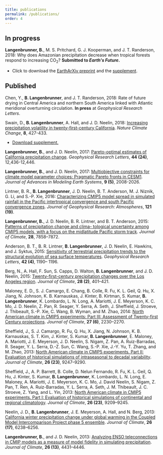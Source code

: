 ```yaml
---
title: publications
permalink: /publications/
order: 4
---
```


## In progress

__Langenbrunner, B.__, M. S. Pritchard, G. J. Kooperman, and J. T. Randerson, 2018: Why does Amazonian precipitation decrease when tropical forests respond to increasing CO<sub>2</sub>? __Submitted to *Earth's Future*.__ 
* Click to download the [EarthArXiv preprint][langenbrunner2018_ef] and the [supplement][langenbrunner2018_ef_supp].

## Published

Chen, Y., __B. Langenbrunner__, and J. T. Randerson, 2018:  Rate of future drying in Central America and northern South America linked with Atlantic meridional overturning circulation.  __In press__ at _Geophysical Research Letters_.

Swain, D., __B. Langenbrunner__, A. Hall, and J. D. Neelin, 2018: [Increasing precipitation volatility in twenty-first-century California][swain2018_ncc]. _Nature Climate Change_, __8__, 427-433.
* [Download supplement.][swain2018_ncc_supp]

__Langenbrunner, B.__, and J. D. Neelin, 2017: [Pareto-optimal estimates of California precipitation change][langenbrunner2017_grl].  _Geophysical Research Letters_, __44 (24)__, 12,436-12,446.

__Langenbrunner, B.__, and J. D. Neelin, 2017: [Multiobjective constraints for climate model parameter choices: Pragmatic Pareto fronts in CESM1][langenbrunner2017_james]. _Journal of Advances in Modeling Earth Systems_, __9 (5)__, 2008-2026.

Lintner, B. R., __B. Langenbrunner__, J. D. Neelin, B. T. Anderson, M. J. Niznik, G. Li, and S.-P. Xie, 2016: [Characterizing CMIP5 model spread in simulated rainfall in the Pacific intertropical convergence and south Pacific convergence zones][lintner2016_jgr]. _Journal of Geophysical Research: Atmospheres_, __121 (19)__.

__Langenbrunner, B.__, J. D. Neelin, B. R. Lintner, and B. T. Anderson, 2015: [Patterns of precipitation change and clima- tological uncertainty among CMIP5 models, with a focus on the midlatitude Pacific storm track][langenbrunner2015_jclim]. _Journal of Climate_, __28__, 7858–7872.

Anderson, B. T., B. R. Lintner, __B. Langenbrunner__, J. D. Neelin, E. Hawkins, and J. Syktus, 2015: [Sensitivity of terrestrial precipitation trends to the structural evolution of sea surface temperatures][anderson2015_grl]. _Geophysical Research Letters_, __42 (4)__, 1190– 1196.

Berg, N., A. Hall, F. Sun, S. Capps, D. Walton, __B. Langenbrunner__, and J. D. Neelin, 2015:  [Twenty-first-century precipitation changes over the Los Angeles region][berg2015_jclim]. _Journal of Climate_, __28 (2)__, 401–421.

Maloney, E. D., S. J. Camargo, E. Chang, B. Colle, R. Fu, K. L. Geil, Q. Hu, X. Jiang, N. Johnson, K. B. Karnauskas, J. Kinter, B. Kirtman, S. Kumar, __B. Langenbrunner__, K. Lombardo, L. N. Long, A. Mariotti, J. E. Meyerson, K. C. Mo, J. D. Neelin, Z. Pan, R. Seager, Y. Serra, A. Seth, J. Sheffield, J. Stroeve, J. Thibeault, S.-P. Xie, C. Wang, B. Wyman, and M. Zhao, 2014: [North American climate in CMIP5 experiments: Part III: Assessment of Twenty-first Century projections][maloney2014_jclim].  _Journal of Climate_, __27 (6)__, 2230–2270.

Sheffield, J., S. J. Camargo, R. Fu, Q. Hu, X. Jiang, N. Johnson, K. B. Karnauskas, S. T. Kim, J. Kinter, S. Kumar, __B. Langenbrunner__, E. Maloney, A. Mariotti, J. E. Meyerson, J. D. Neelin, S. Nigam, Z. Pan, A. Ruiz-Barradas, R. Seager, Y. L. Serra, D.-Z. Sun, C. Wang, S.-P. Xie, J.-Y. Yu, T. Zhang, and M. Zhao, 2013: [North American climate in CMIP5 experiments. Part II: Evaluation of historical simulations of intraseasonal to decadal variability][sheffield2013b_jclim]. _Journal of Climate_, __26 (23)__, 9247–9290.

Sheffield, J., A. P. Barrett, B. Colle, D. Nelun Fernando, R. Fu, K. L. Geil, Q. Hu, J. Kinter, S. Kumar, __B. Langenbrunner__, K. Lombardo, L. N. Long, E. Maloney, A. Mariotti, J. E. Meyerson, K. C. Mo, J. David Neelin, S. Nigam, Z. Pan, T. Ren, A. Ruiz-Barradas, Y. L. Serra, A. Seth, J. M. Thibeault, J. C. Stroeve, Z. Yang, and L. Yin, 2013: [North American climate in CMIP5 experiments. Part I: Evaluation of historical simulations of continental and regional climatology][sheffield2013a_jclim].  _Journal of Climate_, __26 (23)__, 9209–9245.

Neelin, J. D., __B. Langenbrunner__, J. E. Meyerson, A. Hall, and N. Berg, 2013: [California winter precipitation change under global warming in the Coupled Model Intercomparison Project phase 5 ensemble][neelin2013_jclim]. _Journal of Climate_, __26 (17)__, 6238–6256.

__Langenbrunner, B.__, and J. D. Neelin, 2013: [Analyzing ENSO teleconnections in CMIP models as a measure of model fidelity in simulating precipitation][langenbrunner2013_jclim]. _Journal of Climate_, __26 (13)__, 4431–4446.

[langenbrunner2018_ef]: https://eartharxiv.org/9fesz
[langenbrunner2018_ef_supp]: https://bairdlangenbrunner.github.io/papers/SI_langenbrunner_etal_2018_EarthArXiv_preprint.pdf
[swain2018_ncc]: https://bairdlangenbrunner.github.io/papers/swain2018_ncc.pdf
[swain2018_ncc_supp]: https://bairdlangenbrunner.github.io/papers/swain2018_ncc_supp.pdf
[langenbrunner2017_grl]: https://bairdlangenbrunner.github.io/papers/langenbrunner2017_grl.pdf
[langenbrunner2017_james]: https://bairdlangenbrunner.github.io/papers/langenbrunner2017_james.pdf
[langenbrunner2015_jclim]: https://bairdlangenbrunner.github.io/papers/langenbrunner2015_jclim.pdf
[langenbrunner2013_jclim]: https://bairdlangenbrunner.github.io/papers/langenbrunner2013_jclim.pdf
[neelin2013_jclim]: https://bairdlangenbrunner.github.io/papers/neelin2013_jclim.pdf
[neelin2016_jgr]: https://bairdlangenbrunner.github.io/papers/lintner2016_jgr.pdf
[berg2015_jclim]: https://bairdlangenbrunner.github.io/papers/berg2015_jclim.pdf
[lintner2016_jgr]: https://bairdlangenbrunner.github.io/papers/lintner2016_jgr.pdf
[anderson2015_grl]: https://bairdlangenbrunner.github.io/papers/anderson2015_grl.pdf
[maloney2014_jclim]: https://bairdlangenbrunner.github.io/papers/maloney2014_jclim.pdf
[sheffield2013a_jclim]: https://bairdlangenbrunner.github.io/papers/sheffield2013a_jclim.pdf
[sheffield2013b_jclim]: https://bairdlangenbrunner.github.io/papers/sheffield2013b_jclim.pdf
